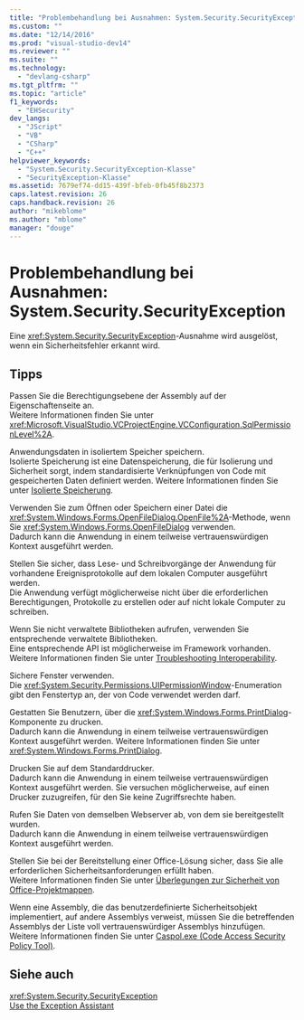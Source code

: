 ```yaml
---
title: "Problembehandlung bei Ausnahmen: System.Security.SecurityException | Microsoft Docs"
ms.custom: ""
ms.date: "12/14/2016"
ms.prod: "visual-studio-dev14"
ms.reviewer: ""
ms.suite: ""
ms.technology: 
  - "devlang-csharp"
ms.tgt_pltfrm: ""
ms.topic: "article"
f1_keywords: 
  - "EHSecurity"
dev_langs: 
  - "JScript"
  - "VB"
  - "CSharp"
  - "C++"
helpviewer_keywords: 
  - "System.Security.SecurityException-Klasse"
  - "SecurityException-Klasse"
ms.assetid: 7679ef74-dd15-439f-bfeb-0fb45f8b2373
caps.latest.revision: 26
caps.handback.revision: 26
author: "mikeblome"
ms.author: "mblome"
manager: "douge"
---
```

# Problembehandlung bei Ausnahmen: System.Security.SecurityException
Eine <xref:System.Security.SecurityException>\-Ausnahme wird ausgelöst, wenn ein Sicherheitsfehler erkannt wird.  
  
## Tipps  
 Passen Sie die Berechtigungsebene der Assembly auf der Eigenschaftenseite an.  
 Weitere Informationen finden Sie unter <xref:Microsoft.VisualStudio.VCProjectEngine.VCConfiguration.SqlPermissionLevel%2A>.  
  
 Anwendungsdaten in isoliertem Speicher speichern.  
 Isolierte Speicherung ist eine Datenspeicherung, die für Isolierung und Sicherheit sorgt, indem standardisierte Verknüpfungen von Code mit gespeicherten Daten definiert werden. Weitere Informationen finden Sie unter [Isolierte Speicherung](../Topic/Isolated%20Storage.md).  
  
 Verwenden Sie zum Öffnen oder Speichern einer Datei die <xref:System.Windows.Forms.OpenFileDialog.OpenFile%2A>\-Methode, wenn Sie <xref:System.Windows.Forms.OpenFileDialog> verwenden.  
 Dadurch kann die Anwendung in einem teilweise vertrauenswürdigen Kontext ausgeführt werden.  
  
 Stellen Sie sicher, dass Lese\- und Schreibvorgänge der Anwendung für vorhandene Ereignisprotokolle auf dem lokalen Computer ausgeführt werden.  
 Die Anwendung verfügt möglicherweise nicht über die erforderlichen Berechtigungen, Protokolle zu erstellen oder auf nicht lokale Computer zu schreiben.  
  
 Wenn Sie nicht verwaltete Bibliotheken aufrufen, verwenden Sie entsprechende verwaltete Bibliotheken.  
 Eine entsprechende API ist möglicherweise im Framework vorhanden. Weitere Informationen finden Sie unter [Troubleshooting Interoperability](/dotnet/visual-basic/programming-guide/com-interop/troubleshooting-interoperability).  
  
 Sichere Fenster verwenden.  
 Die <xref:System.Security.Permissions.UIPermissionWindow>\-Enumeration gibt den Fenstertyp an, der von Code verwendet werden darf.  
  
 Gestatten Sie Benutzern, über die <xref:System.Windows.Forms.PrintDialog>\-Komponente zu drucken.  
 Dadurch kann die Anwendung in einem teilweise vertrauenswürdigen Kontext ausgeführt werden. Weitere Informationen finden Sie unter <xref:System.Windows.Forms.PrintDialog>.  
  
 Drucken Sie auf dem Standarddrucker.  
 Dadurch kann die Anwendung in einem teilweise vertrauenswürdigen Kontext ausgeführt werden. Sie versuchen möglicherweise, auf einen Drucker zuzugreifen, für den Sie keine Zugriffsrechte haben.  
  
 Rufen Sie Daten von demselben Webserver ab, von dem sie bereitgestellt wurden.  
 Dadurch kann die Anwendung in einem teilweise vertrauenswürdigen Kontext ausgeführt werden.  
  
 Stellen Sie bei der Bereitstellung einer Office\-Lösung sicher, dass Sie alle erforderlichen Sicherheitsanforderungen erfüllt haben.  
 Weitere Informationen finden Sie unter [Überlegungen zur Sicherheit von Office\-Projektmappen](/office-dev/office-dev/specific-security-considerations-for-office-solutions).  
  
 Wenn eine Assembly, die das benutzerdefinierte Sicherheitsobjekt implementiert, auf andere Assemblys verweist, müssen Sie die betreffenden Assemblys der Liste voll vertrauenswürdiger Assemblys hinzufügen.  
 Weitere Informationen finden Sie unter [Caspol.exe \(Code Access Security Policy Tool\)](../Topic/Caspol.exe%20\(Code%20Access%20Security%20Policy%20Tool\).md).  
  
## Siehe auch  
 <xref:System.Security.SecurityException>   
 [Use the Exception Assistant](../Topic/How%20to:%20Use%20the%20Exception%20Assistant.md)